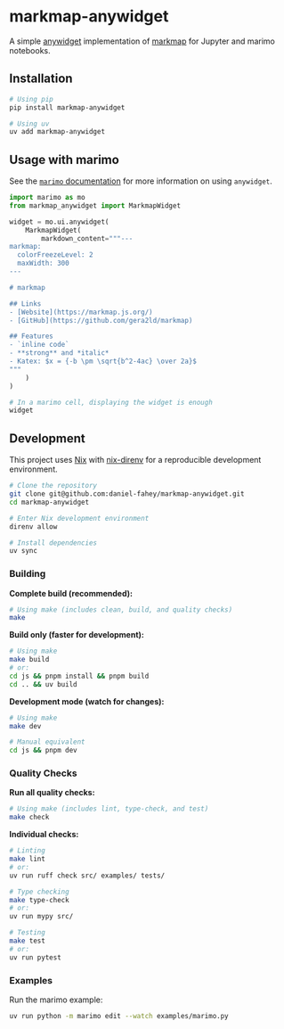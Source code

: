 # markmap-anywidget

A simple [anywidget](https://github.com/manzt/anywidget) implementation of [markmap](https://markmap.js.org/) for Jupyter and marimo notebooks.

## Installation

```bash
# Using pip
pip install markmap-anywidget

# Using uv
uv add markmap-anywidget
```

## Usage with marimo

See the [`marimo` documentation](https://docs.marimo.io/api/inputs/anywidget/) for more information on using `anywidget`.

```python
import marimo as mo
from markmap_anywidget import MarkmapWidget

widget = mo.ui.anywidget(
    MarkmapWidget(
        markdown_content="""---
markmap:
  colorFreezeLevel: 2
  maxWidth: 300
---

# markmap

## Links
- [Website](https://markmap.js.org/)
- [GitHub](https://github.com/gera2ld/markmap)

## Features
- `inline code`
- **strong** and *italic*
- Katex: $x = {-b \pm \sqrt{b^2-4ac} \over 2a}$
"""
    )
)

# In a marimo cell, displaying the widget is enough
widget
```

## Development

This project uses [Nix](https://nixos.org/) with [nix-direnv](https://github.com/nix-community/nix-direnv) for a reproducible development environment.

```bash
# Clone the repository
git clone git@github.com:daniel-fahey/markmap-anywidget.git
cd markmap-anywidget

# Enter Nix development environment
direnv allow

# Install dependencies
uv sync
```

### Building

**Complete build (recommended):**
```bash
# Using make (includes clean, build, and quality checks)
make
```

**Build only (faster for development):**
```bash
# Using make
make build
# or:
cd js && pnpm install && pnpm build
cd .. && uv build
```

**Development mode (watch for changes):**
```bash
# Using make
make dev

# Manual equivalent
cd js && pnpm dev
```

### Quality Checks

**Run all quality checks:**
```bash
# Using make (includes lint, type-check, and test)
make check
```

**Individual checks:**
```bash
# Linting
make lint
# or:
uv run ruff check src/ examples/ tests/

# Type checking
make type-check
# or:
uv run mypy src/

# Testing
make test
# or:
uv run pytest
```

### Examples

Run the marimo example:

```bash
uv run python -m marimo edit --watch examples/marimo.py
```